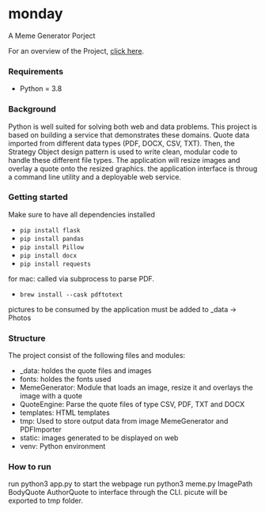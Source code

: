 # monday
A Meme Generator Porject


For an overview of the Project, [click here](https://www.udacity.com/course/intermediate-python-nanodegree--nd303).


### Requirements
- Python = 3.8

### Background
Python is well suited for solving both web and data problems. This project is based on building a service that demonstrates these domains. Quote data imported from different data types (PDF, DOCX, CSV, TXT). Then, the Strategy Object design pattern is used to write clean, modular code to handle these different file types. The application will resize images and overlay a quote onto the resized graphics. the application interface is throug a command line utility and a deployable web service.

### Getting started
Make sure to have all dependencies installed
- `pip install flask`
- `pip install pandas`
- `pip install Pillow`
- `pip install docx`
- `pip install requests`

for mac:
called via subprocess to parse PDF.
- `brew install --cask pdftotext`

pictures to be consumed by the application must be added to _data -> Photos

### Structure
The project consist of the following files and modules:
- _data: holdes the quote files and images
- fonts: holdes the fonts used
- MemeGenerator: Module that loads an image, resize it and overlays the image with a quote
- QuoteEngine: Parse the quote files of type CSV, PDF, TXT and DOCX
- templates: HTML templates
- tmp: Used to store output data from image MemeGenerator and PDFImporter
- static: images generated to be displayed on web
- venv: Python environment


### How to run
run python3 app.py to start the webpage
run python3 meme.py ImagePath BodyQuote AuthorQuote to interface through the CLI. picute will be exported to tmp folder.
